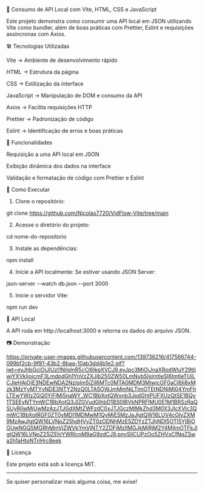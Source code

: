 🚀 Consumo de API Local com Vite, HTML, CSS e JavaScript

Este projeto demonstra como consumir uma API local em JSON utilizando Vite como bundler, além de boas práticas com Prettier, Eslint e requisições assíncronas com Axios.

🛠 Tecnologias Utilizadas

Vite → Ambiente de desenvolvimento rápido

HTML → Estrutura da página

CSS → Estilização da interface

JavaScript → Manipulação de DOM e consumo da API

Axios → Facilita requisições HTTP

Prettier → Padronização de código

Eslint → Identificação de erros e boas práticas


📌 Funcionalidades

Requisição a uma API local em JSON

Exibição dinâmica dos dados na interface

Validação e formatação de código com Prettier e Eslint


🔧 Como Executar

1. Clone o repositório:

git clone https://github.com/Nicolas7720/VidFlow-Vite/tree/main

2. Acesse o diretório do projeto:

cd nome-do-repositorio


3. Instale as dependências:

npm install


4. Inicie a API localmente:
Se estiver usando JSON Server:

json-server --watch db.json --port 3000


5. Inicie o servidor Vite:

npm run dev



🔗 API Local

A API roda em http://localhost:3000 e retorna os dados do arquivo JSON.

📷 Demonstração

https://private-user-images.githubusercontent.com/139736216/417566744-099bf2cb-9f91-43b2-8baa-10ab3dd4b1e2.gif?jwt=eyJhbGciOiJIUzI1NiIsInR5cCI6IkpXVCJ9.eyJpc3MiOiJnaXRodWIuY29tIiwiYXVkIjoicmF3LmdpdGh1YnVzZXJjb250ZW50LmNvbSIsImtleSI6ImtleTUiLCJleHAiOjE3NDEwNDA2NzIsIm5iZiI6MTc0MTA0MDM3MiwicGF0aCI6Ii8xMzk3MzYyMTYvNDE3NTY2NzQ0LTA5OWJmMmNiLTlmOTEtNDNiMi04YmFhLTEwYWIzZGQ0YjFlMi5naWY_WC1BbXotQWxnb3JpdGhtPUFXUzQtSE1BQy1TSEEyNTYmWC1BbXotQ3JlZGVudGlhbD1BS0lBVkNPRFlMU0E1M1BRSzRaQSUyRjIwMjUwMzAzJTJGdXMtZWFzdC0xJTJGczMlMkZhd3M0X3JlcXVlc3QmWC1BbXotRGF0ZT0yMDI1MDMwM1QyMjE5MzJaJlgtQW16LUV4cGlyZXM9MzAwJlgtQW16LVNpZ25hdHVyZT0zODNhMzE5ZDYzZTJhNDI5OTI5YjBjOGUwNGQ5MGRhMmVjZWVkYmVjNTY2ZDFjMzllMGJkMjRjM2Y4MjlmOTFkJlgtQW16LVNpZ25lZEhlYWRlcnM9aG9zdCJ9.pnySIlCUPzOo5ZHVxCfNqZSwa2h1aHtoNTriHrc8eek

📄 Licença

Este projeto está sob a licença MIT.


---

Se quiser personalizar mais alguma coisa, me avise!

